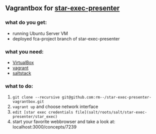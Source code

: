 ## Vagrantbox for [star-exec-presenter](https://github.com/rm--/star-exec-presenter)

### what do you get:
* running Ubuntu Server VM
* deployed fca-project branch of star-exec-presenter

### what you need:
* [VirtualBox](https://www.virtualbox.org/wiki/Downloads)
* [vagrant](http://docs.vagrantup.com/v2/installation/index.html)
* [saltstack](http://docs.saltstack.com/en/latest/)

### what to do:
1. `git clone --recursive git@github.com:rm--/star-exec-presenter-vagrantbox.git`
2. `vagrant up` and choose network interface
3. `edit [star exec credentials file](salt/roots/salt/star-exec-presenter/star_exec)`
4. start your favorite webbrowser and take a look at: localhost:3000/concepts/7239
